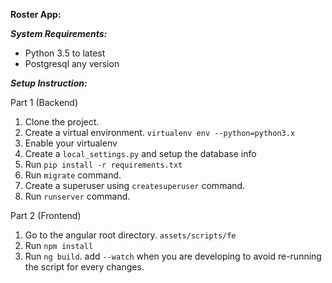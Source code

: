 **Roster App:**

***System Requirements:***
- Python 3.5 to latest
- Postgresql any version


***Setup Instruction:***

Part 1 (Backend)

1. Clone the project.
2. Create a virtual environment. `virtualenv env --python=python3.x`
3. Enable your virtualenv
4. Create a `local_settings.py` and setup the database info
5. Run `pip install -r requirements.txt`
6. Run `migrate` command.
7. Create a superuser using `createsuperuser` command.
8. Run `runserver` command.

Part 2 (Frontend)

1. Go to the angular root directory. `assets/scripts/fe`
2. Run `npm install`
3. Run `ng build`. add `--watch` when you are developing to avoid re-running the script for every changes.

